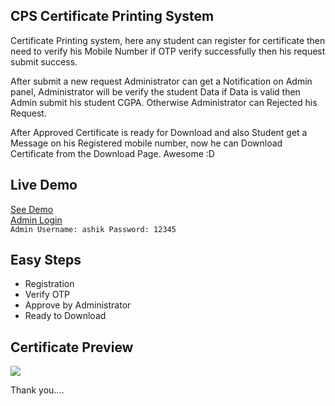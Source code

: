 ## CPS Certificate Printing System
<p>Certificate Printing system, here any student can register for certificate then need to verify his Mobile Number if OTP verify successfully then his request submit success.

After submit a new request Administrator can get a Notification on Admin panel, Administrator will be verify the student Data if  Data is valid then Admin submit his student CGPA. Otherwise Administrator can Rejected his Request.

After Approved Certificate is ready for Download and also Student get a Message on his Registered mobile number, now he can Download Certificate from the Download Page. Awesome :D
</p>

## Live Demo
<a href="https://cps.ashik.me" target="_blank">See Demo</a> <br>
<a href="https://cps.ashik.me/login" target="_blank">Admin Login</a> <br>
`Admin Username: ashik
 Password: 12345
 `
 
 ## Easy Steps
* Registration
* Verify OTP
* Approve by Administrator
* Ready to Download

## Certificate Preview
<img src="http://cps.ashik.me/assets/images/certificate-view.png">

Thank you....
